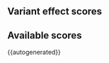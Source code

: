 ## Variant effect scores

<!-- - [ ] describe how these relate to the yaml file -->

## Available scores

{{autogenerated}}
